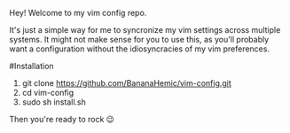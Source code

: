 Hey! Welcome to my vim config repo.

It's just a simple way for me to syncronize my vim settings across multiple systems. It might not make sense for you to use this, as you'll probably want a configuration without the idiosyncracies of my vim preferences.

#Installation
1. git clone https://github.com/BananaHemic/vim-config.git
2. cd vim-config
3. sudo sh install.sh

Then you're ready to rock :wink:


